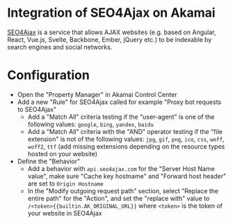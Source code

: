 # Integration of SEO4Ajax on Akamai

[SEO4Ajax](https://www.seo4ajax.com) is a service that allows AJAX websites
(e.g. based on Angular, React, Vue.js, Svelte, Backbone, Ember, jQuery etc.) to
be indexable by search engines and social networks.

# Configuration

- Open the "Property Manager" in ​Akamai Control Center​
- Add a new "Rule" for SEO4Ajax called for example "Proxy bot requests to SEO4Ajax"
  - Add a "Match All" criteria testing if the "user-agent" is one of the following values: `google`, `bing`, `yandex`, `baidu`
  - Add a "Match All" criteria with the "AND" operator testing if the "file extension" is not of the following values: `jpg`, `gif`, `png`, `ico`, `css`, `woff`, `woff2`, `ttf` (add missing extensions depending on the resource types hosted on your website)
- Define the "Behavior"
  - Add a behavior with `api.seo4ajax.com` for the "Server Host Name value", make sure "Cache key hostname" and "Forward host header" are set to `Origin Hostname`
  - In the "Modify outgoing request path" section, select "Replace the entire path" for the "Action", and set the "replace with" value to `/<token>{{builtin.AK_ORIGINAL_URL}}` where `<token>` is the token of your website in SEO4Ajax
